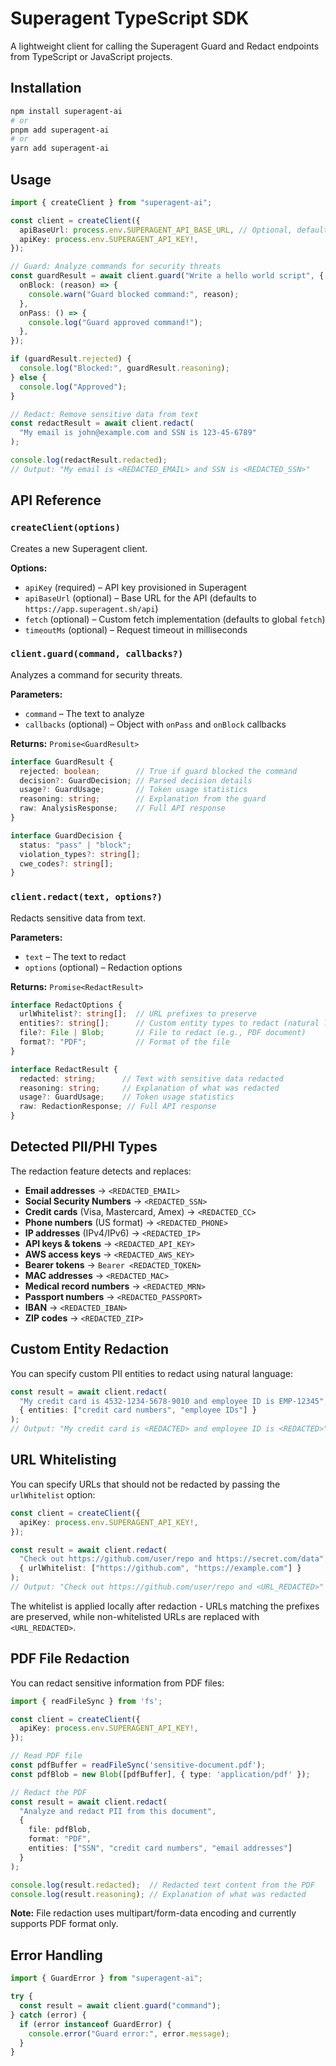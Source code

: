 # Superagent TypeScript SDK

A lightweight client for calling the Superagent Guard and Redact endpoints from TypeScript or JavaScript projects.

## Installation

```bash
npm install superagent-ai
# or
pnpm add superagent-ai
# or
yarn add superagent-ai
```

## Usage

```ts
import { createClient } from "superagent-ai";

const client = createClient({
  apiBaseUrl: process.env.SUPERAGENT_API_BASE_URL, // Optional, defaults to https://app.superagent.sh/api
  apiKey: process.env.SUPERAGENT_API_KEY!,
});

// Guard: Analyze commands for security threats
const guardResult = await client.guard("Write a hello world script", {
  onBlock: (reason) => {
    console.warn("Guard blocked command:", reason);
  },
  onPass: () => {
    console.log("Guard approved command!");
  },
});

if (guardResult.rejected) {
  console.log("Blocked:", guardResult.reasoning);
} else {
  console.log("Approved");
}

// Redact: Remove sensitive data from text
const redactResult = await client.redact(
  "My email is john@example.com and SSN is 123-45-6789"
);

console.log(redactResult.redacted);
// Output: "My email is <REDACTED_EMAIL> and SSN is <REDACTED_SSN>"
```

## API Reference

### `createClient(options)`

Creates a new Superagent client.

**Options:**
- `apiKey` (required) – API key provisioned in Superagent
- `apiBaseUrl` (optional) – Base URL for the API (defaults to `https://app.superagent.sh/api`)
- `fetch` (optional) – Custom fetch implementation (defaults to global `fetch`)
- `timeoutMs` (optional) – Request timeout in milliseconds

### `client.guard(command, callbacks?)`

Analyzes a command for security threats.

**Parameters:**
- `command` – The text to analyze
- `callbacks` (optional) – Object with `onPass` and `onBlock` callbacks

**Returns:** `Promise<GuardResult>`

```ts
interface GuardResult {
  rejected: boolean;        // True if guard blocked the command
  decision?: GuardDecision; // Parsed decision details
  usage?: GuardUsage;       // Token usage statistics
  reasoning: string;        // Explanation from the guard
  raw: AnalysisResponse;    // Full API response
}

interface GuardDecision {
  status: "pass" | "block";
  violation_types?: string[];
  cwe_codes?: string[];
}
```

### `client.redact(text, options?)`

Redacts sensitive data from text.

**Parameters:**
- `text` – The text to redact
- `options` (optional) – Redaction options

**Returns:** `Promise<RedactResult>`

```ts
interface RedactOptions {
  urlWhitelist?: string[];  // URL prefixes to preserve
  entities?: string[];      // Custom entity types to redact (natural language)
  file?: File | Blob;       // File to redact (e.g., PDF document)
  format?: "PDF";           // Format of the file
}

interface RedactResult {
  redacted: string;      // Text with sensitive data redacted
  reasoning: string;     // Explanation of what was redacted
  usage?: GuardUsage;    // Token usage statistics
  raw: RedactionResponse; // Full API response
}
```

## Detected PII/PHI Types

The redaction feature detects and replaces:

- **Email addresses** → `<REDACTED_EMAIL>`
- **Social Security Numbers** → `<REDACTED_SSN>`
- **Credit cards** (Visa, Mastercard, Amex) → `<REDACTED_CC>`
- **Phone numbers** (US format) → `<REDACTED_PHONE>`
- **IP addresses** (IPv4/IPv6) → `<REDACTED_IP>`
- **API keys & tokens** → `<REDACTED_API_KEY>`
- **AWS access keys** → `<REDACTED_AWS_KEY>`
- **Bearer tokens** → `Bearer <REDACTED_TOKEN>`
- **MAC addresses** → `<REDACTED_MAC>`
- **Medical record numbers** → `<REDACTED_MRN>`
- **Passport numbers** → `<REDACTED_PASSPORT>`
- **IBAN** → `<REDACTED_IBAN>`
- **ZIP codes** → `<REDACTED_ZIP>`

## Custom Entity Redaction

You can specify custom PII entities to redact using natural language:

```ts
const result = await client.redact(
  "My credit card is 4532-1234-5678-9010 and employee ID is EMP-12345",
  { entities: ["credit card numbers", "employee IDs"] }
);
// Output: "My credit card is <REDACTED> and employee ID is <REDACTED>"
```

## URL Whitelisting

You can specify URLs that should not be redacted by passing the `urlWhitelist` option:

```ts
const client = createClient({
  apiKey: process.env.SUPERAGENT_API_KEY!,
});

const result = await client.redact(
  "Check out https://github.com/user/repo and https://secret.com/data",
  { urlWhitelist: ["https://github.com", "https://example.com"] }
);
// Output: "Check out https://github.com/user/repo and <URL_REDACTED>"
```

The whitelist is applied locally after redaction - URLs matching the prefixes are preserved, while non-whitelisted URLs are replaced with `<URL_REDACTED>`.

## PDF File Redaction

You can redact sensitive information from PDF files:

```ts
import { readFileSync } from 'fs';

const client = createClient({
  apiKey: process.env.SUPERAGENT_API_KEY!,
});

// Read PDF file
const pdfBuffer = readFileSync('sensitive-document.pdf');
const pdfBlob = new Blob([pdfBuffer], { type: 'application/pdf' });

// Redact the PDF
const result = await client.redact(
  "Analyze and redact PII from this document",
  {
    file: pdfBlob,
    format: "PDF",
    entities: ["SSN", "credit card numbers", "email addresses"]
  }
);

console.log(result.redacted);  // Redacted text content from the PDF
console.log(result.reasoning); // Explanation of what was redacted
```

**Note:** File redaction uses multipart/form-data encoding and currently supports PDF format only.

## Error Handling

```ts
import { GuardError } from "superagent-ai";

try {
  const result = await client.guard("command");
} catch (error) {
  if (error instanceof GuardError) {
    console.error("Guard error:", error.message);
  }
}
```
